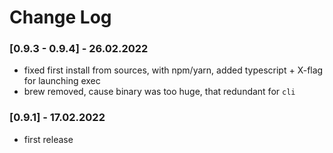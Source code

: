 # Change Log

### [0.9.3 - 0.9.4] - 26.02.2022
- fixed first install from sources, with npm/yarn, added typescript + X-flag for launching exec
- brew removed, cause binary was too huge, that redundant for `cli`
 
### [0.9.1] - 17.02.2022
- first release
